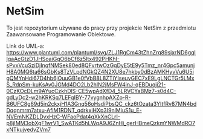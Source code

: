 # NetSim

To jest repozytorium używane do pracy przy projekcie NetSim z przedmiotu Zaawansowane Programowanie Obiektowe.

Link do UML-a:
https://www.plantuml.com/plantuml/svg/ZLJ1RgCm43tZhnZrq89sjxrND6gqIIgaAcGtzD1JHSoaiGgO6bCf6z5ltx492PHKhI-sPvxVcuSziDjInqfNMSek80ed8QFvrtwOzGqDyE5tE9y5Tmz_nr4Gpc5amunjH8A0MQ6ta66sGbKs8TzVLpdNGkQZ4N2XU8e7hkby0dBzAMKHyvVu6U5igQMYnHdi67D4hb6jOuuGB1e0fVbB8L8ZTiYIseuvGEC7xE9LgLNCTGr5LMxS_RdpSm-kuKsAv0JGMd4DO2Lb2hlN2jMsFW4inJ-qEBDuqji21-0CzKOcDLm9AYucCzkhDlS-CE5wpAdXfD4_5LRVCYaBMz7-s0d4C-gdLyDc2-w2hKRKSq7LEFqIBY-77vygnhpAXZo-R-B6UFC8g69d5in2ckxjH1A3Gnq56oHsdiPbsQC_ckz6tOzata3YItfRv87MN4bdDqqnmrm7atxu-AfiM1RDNT_qdrkxiHXp3I9nlMiuS1u_E-NVEmNKZDLDvxHzC-WFaoPdat4qXkXnCLrI-p8jIMM3obXgF1wrV1_SwATKd5hLWqA9J6ZnHi_gerHBmeQzkmYNWMdRO7xNTkujvedvZVm7
